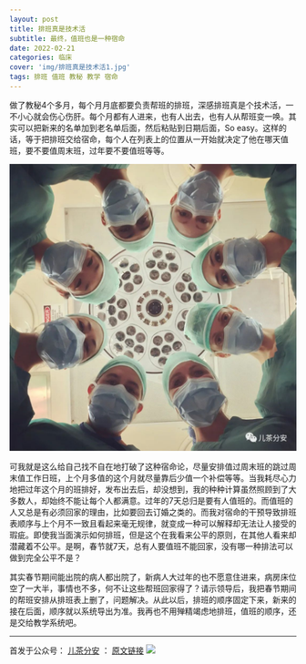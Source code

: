 ```yaml
---
layout: post
title: 排班真是技术活
subtitle: 最终，值班也是一种宿命
date: 2022-02-21
categories: 临床 
cover: 'img/排班真是技术活1.jpg'
tags: 排班 值班 教秘 教学 宿命
---
```


做了教秘4个多月，每个月月底都要负责帮班的排班，深感排班真是个技术活，一不小心就会伤心伤肝。每个月都有人进来，也有人出去，也有人从帮班变一唤。其实可以把新来的名单加到老名单后面，然后粘贴到日期后面，So easy。这样的话，等于把排班交给宿命，每个人在列表上的位置从一开始就决定了他在哪天值班，要不要值周末班，过年要不要值班等等。

![](img/排班真是技术活2.jpg)

可我就是这么给自己找不自在地打破了这种宿命论，尽量安排值过周末班的跳过周末值工作日班，上个月多值的这个月就尽量靠后少值一个补偿等等。当我耗尽心力地把过年这个月的班排好，发布出去后，却没想到，我的种种计算虽然照顾到了大多数人，却始终不能让每个人都满意。过年的7天总归是要有人值班的。而值班的人又总是有必须回家的理由，比如要回去订婚之类的。而我对宿命的干预导致排班表顺序与上个月不一致且看起来毫无规律，就变成一种可以解释却无法让人接受的瑕疵。即使我当面演示如何排班，但是这个在我看来公平的原则，在其他人看来却潜藏着不公平。是啊，春节就7天，总有人要值班不能回家，没有哪一种排法可以做到完全公平不是？

其实春节期间能出院的病人都出院了，新病人大过年的也不愿意住进来，病房床位空了一大半，事情也不多，何不让这些帮班回家得了？请示领导后，我把春节期间的帮班安排从排班表上删了，问题解决。从此以后，排班的顺序固定下来，新来的接在后面，顺序就以系统导出为准。我再也不用殚精竭虑地排班，值班的顺序，还是交给教学系统吧。

----

首发于公众号： [儿茶分安](https://mp.weixin.qq.com/mp/profile_ext?action=home&__biz=MzA4MDQxMTk2Mg==&scene=124#wechat_redirect)  ：   [原文链接](https://mp.weixin.qq.com/s/TuredRUk_lw7LK48VIqWgg)
![]("img/微信公众号.jpg")